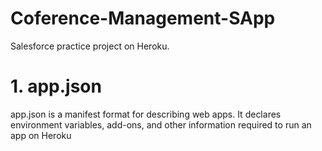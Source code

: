 # Coference-Management-SApp
Salesforce practice project on Heroku.


# 1. app.json 
app.json is a manifest format for describing web apps. It declares environment variables, add-ons, and other information required to run an app on Heroku
